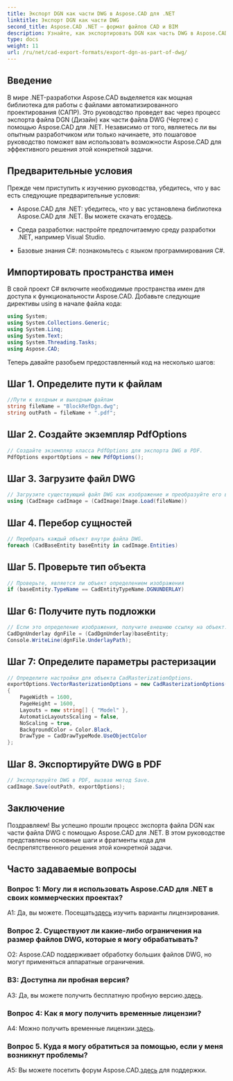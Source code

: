 ```yaml
---
title: Экспорт DGN как части DWG в Aspose.CAD для .NET
linktitle: Экспорт DGN как части DWG
second_title: Aspose.CAD .NET — формат файлов CAD и BIM
description: Узнайте, как экспортировать DGN как часть DWG в Aspose.CAD для .NET. Следуйте нашему пошаговому руководству для бесшовной интеграции.
type: docs
weight: 11
url: /ru/net/cad-export-formats/export-dgn-as-part-of-dwg/
---
```

## Введение

В мире .NET-разработки Aspose.CAD выделяется как мощная библиотека для работы с файлами автоматизированного проектирования (САПР). Это руководство проведет вас через процесс экспорта файла DGN (Дизайн) как части файла DWG (Чертеж) с помощью Aspose.CAD для .NET. Независимо от того, являетесь ли вы опытным разработчиком или только начинаете, это пошаговое руководство поможет вам использовать возможности Aspose.CAD для эффективного решения этой конкретной задачи.

## Предварительные условия

Прежде чем приступить к изучению руководства, убедитесь, что у вас есть следующие предварительные условия:

-  Aspose.CAD для .NET: убедитесь, что у вас установлена библиотека Aspose.CAD для .NET. Вы можете скачать его[здесь](https://releases.aspose.com/cad/net/).

- Среда разработки: настройте предпочитаемую среду разработки .NET, например Visual Studio.

- Базовые знания C#: познакомьтесь с языком программирования C#.

## Импортировать пространства имен

В свой проект C# включите необходимые пространства имен для доступа к функциональности Aspose.CAD. Добавьте следующие директивы using в начале файла кода:

```csharp
using System;
using System.Collections.Generic;
using System.Linq;
using System.Text;
using System.Threading.Tasks;
using Aspose.CAD;
```

Теперь давайте разобьем предоставленный код на несколько шагов:

## Шаг 1. Определите пути к файлам

```csharp
//Пути к входным и выходным файлам
string fileName = "BlockRefDgn.dwg";
string outPath = fileName + ".pdf";
```

## Шаг 2. Создайте экземпляр PdfOptions

```csharp
// Создайте экземпляр класса PdfOptions для экспорта DWG в PDF.
PdfOptions exportOptions = new PdfOptions();
```

## Шаг 3. Загрузите файл DWG

```csharp
// Загрузите существующий файл DWG как изображение и преобразуйте его в тип CadImage.
using (CadImage cadImage = (CadImage)Image.Load(fileName))
```

## Шаг 4. Перебор сущностей

```csharp
// Перебрать каждый объект внутри файла DWG.
foreach (CadBaseEntity baseEntity in cadImage.Entities)
```

## Шаг 5. Проверьте тип объекта

```csharp
// Проверьте, является ли объект определением изображения
if (baseEntity.TypeName == CadEntityTypeName.DGNUNDERLAY)
```

## Шаг 6: Получите путь подложки

```csharp
// Если это определение изображения, получите внешнюю ссылку на объект.
CadDgnUnderlay dgnFile = (CadDgnUnderlay)baseEntity;
Console.WriteLine(dgnFile.UnderlayPath);
```

## Шаг 7: Определите параметры растеризации

```csharp
// Определите настройки для объекта CadRasterizationOptions.
exportOptions.VectorRasterizationOptions = new CadRasterizationOptions()
{
    PageWidth = 1600,
    PageHeight = 1600,
    Layouts = new string[] { "Model" },
    AutomaticLayoutsScaling = false,
    NoScaling = true,
    BackgroundColor = Color.Black,
    DrawType = CadDrawTypeMode.UseObjectColor
};
```

## Шаг 8. Экспортируйте DWG в PDF

```csharp
// Экспортируйте DWG в PDF, вызвав метод Save.
cadImage.Save(outPath, exportOptions);
```

## Заключение

Поздравляем! Вы успешно прошли процесс экспорта файла DGN как части файла DWG с помощью Aspose.CAD для .NET. В этом руководстве представлены основные шаги и фрагменты кода для беспрепятственного решения этой конкретной задачи.

## Часто задаваемые вопросы

### Вопрос 1: Могу ли я использовать Aspose.CAD для .NET в своих коммерческих проектах?
 А1: Да, вы можете. Посещать[здесь](https://purchase.aspose.com/buy) изучить варианты лицензирования.

### Вопрос 2. Существуют ли какие-либо ограничения на размер файлов DWG, которые я могу обрабатывать?
О2: Aspose.CAD поддерживает обработку больших файлов DWG, но могут применяться аппаратные ограничения.

### В3: Доступна ли пробная версия?
 A3: Да, вы можете получить бесплатную пробную версию.[здесь](https://releases.aspose.com/).

### Вопрос 4: Как я могу получить временные лицензии?
 A4: Можно получить временные лицензии.[здесь](https://purchase.aspose.com/temporary-license/).

### Вопрос 5. Куда я могу обратиться за помощью, если у меня возникнут проблемы?
 A5: Вы можете посетить форум Aspose.CAD.[здесь](https://forum.aspose.com/c/cad/19) для поддержки.